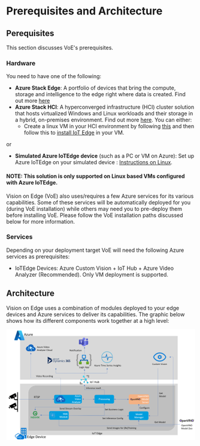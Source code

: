# Prerequisites and Architecture

## Perequisites
This section discusses VoE's prerequisites.

### Hardware

You need to have one of the following:

- **Azure Stack Edge**: A portfolio of devices that bring the compute, storage and intelligence to the edge right where data is created. Find out more [here](https://azure.microsoft.com/en-us/products/azure-stack/edge/)
- **Azure Stack HCI**: A hyperconverged infrastructure (HCI) cluster solution that hosts virtualized Windows and Linux workloads and their storage in a hybrid, on-premises environment. Find out more [here](https://docs.microsoft.com/en-us/azure-stack/hci/overview). You can either:
  - Create a linux VM in your HCI environment by following [this](https://docs.microsoft.com/en-us/azure-stack/hci/manage/vm) and then follow this to [install IoT Edge](https://docs.microsoft.com/en-us/azure/iot-edge/how-to-install-iot-edge-linux) in your VM.
  
or

- **Simulated Azure IoTEdge device** (such as a PC or VM on Azure): Set up Azure IoTEdge on your simulated device : [Instructions on Linux](https://docs.microsoft.com/en-us/azure/iot-edge/how-to-install-iot-edge-linux).
 
#### NOTE: This solution is only supported on Linux based VMs configured with Azure IoTEdge. 

Vision on Edge (VoE) also uses/requires a few Azure services for its various capabilities. Some of these services will be automatically deployed for you (during VoE installation) while others may need you to pre-deploy them before installing VoE. Please follow the VoE installation paths discussed below for more information.

### Services

Depending on your deployment target VoE will need the following Azure services as prerequisites:

- IoTEdge Devices: Azure Custom Vision + IoT Hub + Azure Video Analyzer (Recommended). Only VM deployment is supported.

## Architecture

Vision on Edge uses a combination of modules deployed to your edge devices and Azure services to deliver its capabilities. The graphic below shows how its different components work together at a high level: 

![arch_img](../assets/OVSM-AVA-Arch.png)
